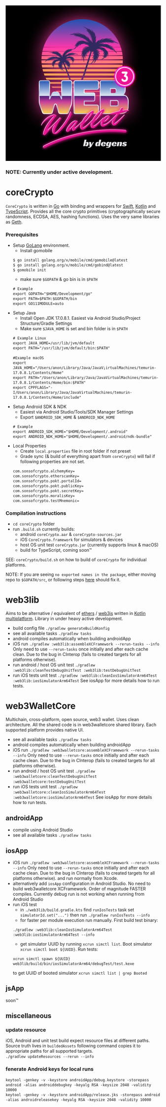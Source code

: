 ![web3wallet](iosApp/iosApp/Assets.xcassets/AppIcon.appiconset/w3w_logo_1024.png)
### NOTE: Currently under active development.

# coreCrypto

`CoreCrypto` is written in [Go](https://go.dev) with binding and wrappers for
[Swift](https://www.swift.org), [Kotlin](https://kotlinlang.org) and
[TypeScript](https://www.typescriptlang.org). Provides all the core crypto
primitives (cryptographically secure randomness, ECDSA, AES, hashing functions).
Uses the very same libraries as [Geth](https://github.com/ethereum/go-ethereum).

### Prerequisites

- Setup [GoLang](https://go.dev/doc/install) environment.
  - Install gomobile
  ```
  $ go install golang.org/x/mobile/cmd/gomobile@latest
  $ go install golang.org/x/mobile/cmd/gobind@latest
  $ gomobile init
  ```
  - make sure `$GOPATH` & go bin is in `$PATH`
  ```
  # Example
  export GOPATH="$HOME/Development/go"
  export PATH=$PATH:$GOPATH/bin
  export GO111MODULE=auto
  ```
- Setup Java  
  - Install Open JDK 17.0.8.1. Easiest via Android Studio/Project Structure/Gradle
  Settings
  - Make sure `$JAVA_HOME` is set and bin folder is in `$PATH`
  ```
  # Example Linux
  export JAVA_HOME=/usr/lib/jvm/default
  export PATH="/usr/lib/jvm/default/bin:$PATH"
  
  #Example macOS
  export JAVA_HOME="/Users/anon/Library/Java/JavaV¡irtualMachines/temurin-17.0.8.1/Contents/Home"
  export PATH="/Users/anon/Library/Java/JavaVirtualMachines/temurin-17.0.8.1/Contents/Home/bin:$PATH"
  export CPPFLAGS="-I/Users/anon/Library/Java/JavaVirtualMachines/temurin-17.0.8.1/Contents/Home/include"
  ```
- Setup Android SDK & NDK
  - Easiest via Android Studio/Tools/SDK Manager Settings
  - Export `$ANDROID_SDK_HOME` & `$ANDROID_NDK_HOME`
  ```
  # Example
  export ANDROID_SDK_HOME="$HOME/Development/.android"
  export ANDROID_NDK_HOME="$HOME/Development/.android/ndk-bundle"
  ```
- Local Properties
  - Create `local.properties` file in root folder if not preset
  - Grade sync (& build of everything apart from `coreCrypto`) will fail if 
  following properties are not set.
  ```
  com.sonsofcrypto.alchemyKey=
  com.sonsofcrypto.etherscanKey=
  com.sonsofcrypto.pokt.portalId=
  com.sonsofcrypto.pokt.publicKey=
  com.sonsofcrypto.pokt.secretKey=
  com.sonsofcrypto.moralisKey=
  com.sonsofcrypto.testMnemonic=
  ```

### Compilation instructions
- `cd coreCrypto` folder
- run `.build.sh` currently builds:
  - android `coreCrypto.aar` & `coreCrypto-sources.jar`
  - iOS `CoreCrypto.framework` for simulators & devices
  - host OS unit test `coreCrypto.jar` (currently supports linux & macOS)
  - build for TypeScript, coming soon™

SEE: `coreCrypto/build.sh` on how to build of `coreCrypto` for individual 
platforms. 

NOTE: If you are seeing `no exported names in the package`, either moving
repo to `$GOPATH/src`, or following steps [here](https://github.com/golang/go/issues/37961#issuecomment-673854585) 
should fix it.

# web3lib
Aims to be alternative / equivalent of [ethers](https://docs.ethers.io/v5/) / 
[web3js](https://web3js.readthedocs.io) written in 
[Kotlin multiplatform](https://kotlinlang.org/docs/multiplatform.html). Library in under heavy 
active development. 
- build config file `./gradlew generateBuildKonfig` 
- see all available tasks `./gradlew tasks`
- android compiles automatically when building androidApp
- iOS run `./gradlew :web3lib:assembleXCFramework --rerun-tasks --info`
  Only need to use `--rerun-tasks` once initially and after each cache clean. 
  Due to the bug in CInterop (fails to created targets for all platforms 
  otherwise). 
- run android / host OS unit test `./gradlew :web3lib:cleanTestDebugUnitTest :web3lib:testDebugUnitTest`
- run iOS tests unit test `./gradlew :web3lib:cleanIosSimulatorArm64Test :web3lib:iosSimulatorArm64Test`
  See iosApp for more details how to run tests.

# web3WalletCore
Multichain, cross-platform, open source, web3 wallet. Uses clean 
architecture. All the shared code is in web3walletcore shared library. Each 
supported platform provides native UI.
- see all available tasks `./gradlew tasks`
- android compiles automatically when building androidApp
- iOS run `./gradlew :web3walletcore:assembleXCFramework --rerun-tasks --info`
  Only need to use `--rerun-tasks` once initially and after each cache clean.
  Due to the bug in CInterop (fails to created targets for all platforms
  otherwise).
- run android / host OS unit test `./gradlew :web3walletcore:cleanTestDebugUnitTest :web3walletcore:testDebugUnitTest`
- run iOS tests unit test `./gradlew :web3walletcore:cleanIosSimulatorArm64Test :web3walletcore:iosSimulatorArm64Test`
  See iosApp for more details how to run tests.

## androidApp
- compile using Android Studio
- see all available tasks `./gradlew tasks`

## iosApp
- iOS run `./gradlew :web3walletcore:assembleXCFramework --rerun-tasks --info`
  Only need to use `--rerun-tasks` once initially and after each cache clean.
  Due to the bug in CInterop (fails to created targets for all platforms
  otherwise). and run normally from Xcode.
- alternatively add `iosApp` configuration in Android Studio. No need to build
  web3walletcore XCFramework. Order of magnitude FASTER compiles. Currently 
  debug run is not working when running from Android Studio
- run iOS test
  - in `./web3lib/build.gradle.kts` find `runIosTests` task set 
  `simulatorId.set("...")` then run `./gradlew runIosTests --info`
  - for faster per module execution run manually. First build test binary:
  ```
  ./gradlew :web3lib:cleanIosSimulatorArm64Test :web3lib:iosSimulatorArm64Test --info
  ```
  - get simulator UUID by running `xcrun simctl list`. Boot simulator 
  `xcrun simctl boot ${UUID}`. Run tests:
  ```
  xcrun simctl spawn ${UUID} web3lib/build/bin/iosSimulatorArm64/debugTest/test.kexe
  ```
  to get UUID of booted simulator `xcrun simctl list | grep Booted`

## jsApp
soon™

## miscellaneous

### update resource
iOS, Android and unit test build expect resource files at different paths. 
Source truth lives in `buildedAssets` following command copies it to 
appropriate paths for all supported targets.    
```./gradlew updateResources --rerun --info```

### fenerate Android keys for local runs

```
keytool -genkey -v -keystore androidApp/debug.keystore -storepass android -alias androiddebugkey -keyalg RSA -keysize 2048 -validity 10000
keytool -genkey -v -keystore androidApp/release.jks -storepass android -alias androidreleasekey -keyalg RSA -keysize 2048 -validity 10000
```